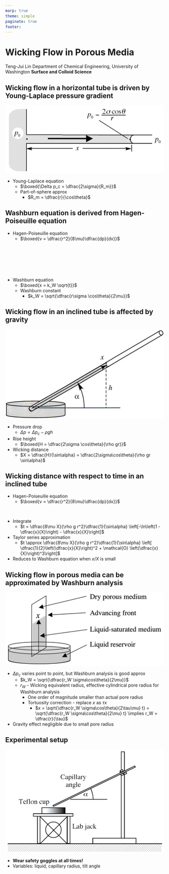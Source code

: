 ```yaml
---
marp: true
theme: simple
paginate: true
footer:
---
```


<!-- headingDivider: 2 -->
<!-- _class: cover -->
# Wicking Flow in Porous Media

Teng-Jui Lin
Department of Chemical Engineering, University of Washington
**Surface and Colloid Science**

## Wicking flow in a horizontal tube is driven by Young-Laplace pressure gradient

![width:700px center](wicking-horizontal-capillary-tube.png)

- Young-Laplace equation
  - $\boxed{\Delta p_c = \dfrac{2\sigma}{R_m}}$
  - Part-of-sphere approx
    - $R_m = \dfrac{r}{\cos\theta}$

## Washburn equation is derived from Hagen-Poiseuille equation

- Hagen-Poiseuille equation
  - $\boxed{v = \dfrac{r^2}{8\mu}\dfrac{dp}{dx}}$

<br/><br/><br/><br/><br/>

- Washburn equation
  - $\boxed{x = k_W \sqrt{t}}$
  - Washburn constant
    - $k_W = \sqrt{\dfrac{r\sigma \cos\theta}{2\mu}}$

## Wicking flow in an inclined tube is affected by gravity

![height:200px center](wicking-slanted-tube.png)

- Pressure drop
  - $\Delta p = \Delta p_c - \rho gh$
- Rise height
  - $\boxed{H = \dfrac{2\sigma \cos\theta}{\rho gr}}$
- Wicking distance
  - $X = \dfrac{H}{\sin\alpha} = \dfrac{2\sigma\cos\theta}{\rho gr \sin\alpha}$

## Wicking distance with respect to time in an inclined tube

- Hagen-Poiseuille equation
  - $\boxed{v = \dfrac{r^2}{8\mu}\dfrac{dp}{dx}}$

<br/>

- Integrate
  - $t = \dfrac{8\mu X}{\rho g r^2}\dfrac{1}{\sin\alpha} \left[-\ln\left(1 - \dfrac{x}{X}\right) - \dfrac{x}{X}\right]$
- Taylor series approximation
  - $t \approx \dfrac{8\mu X}{\rho g r^2}\dfrac{1}{\sin\alpha} \left[ \dfrac{1}{2}\left(\dfrac{x}{X}\right)^2 + \mathcal{O} \left(\dfrac{x}{X}\right)^3\right]$
- Reduces to Washburn equation when $x/X$ is small

## Wicking flow in porous media can be approximated by Washburn analysis

![height:220px center](wicking-porous-media.png)

- $\Delta p_c$ varies point to point, but Washburn analysis is good approx
  - $k_W = \sqrt{\dfrac{r_W \sigma\cos\theta}{2\mu}}$
  - $r_W$ - Wicking equivalent radius, effective cylindrical pore radius for Washburn analysis
    - One order of magnitude smaller than actual pore radius
    - Tortuosity correction - replace $x$ as $\tau x$
      - $x = \sqrt{\dfrac{r_W \sigma\cos\theta}{2\tau\mu} t} = \sqrt{\dfrac{r_W \sigma\cos\theta}{2\mu} t} \implies r_W = \dfrac{r}{\tau}$
- Gravity effect negligible due to small pore radius

## Experimental setup

![height:400px center](wicking-setup.png)

- **Wear safety goggles at all times!**
- Variables: liquid, capillary radius, tilt angle
